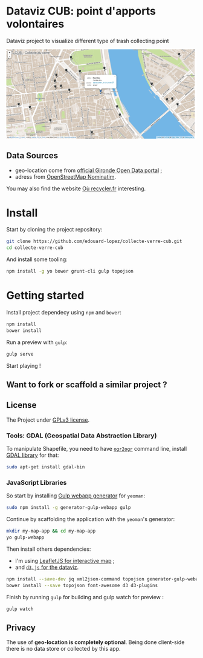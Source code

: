 # Dataviz CUB: point d'apports volontaires

Dataviz project to visualize different type of trash collecting point

![dataviz preview](./preview.png)

## Data Sources

* geo-location come from [official Gironde Open Data portal](http://www.datalocale.fr/dataset/en_empac_p) ;
* adress from [OpenStreetMap Nominatim](http://wiki.openstreetmap.org/wiki/Nominatim).

You may also find the website [Où recycler.fr](http://ourecycler.fr/point-collecte/33800/Bordeaux) interesting.


# Install

Start by cloning the project repository:
```bash
git clone https://github.com/edouard-lopez/collecte-verre-cub.git
cd collecte-verre-cub
```
And install some tooling:
```bash
npm install -g yo bower grunt-cli gulp topojson
```

# Getting started

Install project dependecy using `npm` and `bower`:
```bash
npm install
bower install
```
Run a preview with `gulp`:
```bash
gulp serve
```
Start playing !

## Want to fork or scaffold a similar project ?

## License

The Project under [GPLv3 license](http://choosealicense.com/licenses/gpl-3.0/).

### Tools: GDAL (Geospatial Data Abstraction Library)

To manipulate Shapefile, you need to have [`ogr2ogr`](http://www.gdal.org/ogr2ogr.html) command line, install [GDAL library](http://www.gdal.org/) for that:
```bash
sudo apt-get install gdal-bin
```

### JavaScript Libraries


So start by installing [Gulp webapp generator](https://www.npmjs.org/package/generator-gulp-webapp) for `yeoman`:
```bash
sudo npm install -g generator-gulp-webapp gulp
```

Continue by scaffolding the application with the `yeoman`'s generator:
```bash
mkdir my-map-app && cd my-map-app
yo gulp-webapp
```
Then install others dependencies:

* I'm using [LeafletJS for interactive map](http://leafletjs.com/) ;
* and [`d3.js` for the dataviz](http://d3js.org/).

```bash
npm install --save-dev jq xml2json-command topojson generator-gulp-webapp gulp gulp-sass
bower install --save topojson font-awesome d3 d3-plugins
```

Finish by running `gulp` for building and gulp watch for preview :
```bash
gulp watch
```

## Privacy

The use of **geo-location is completely optional**. Being done client-side there is no data store or collected by this app.

